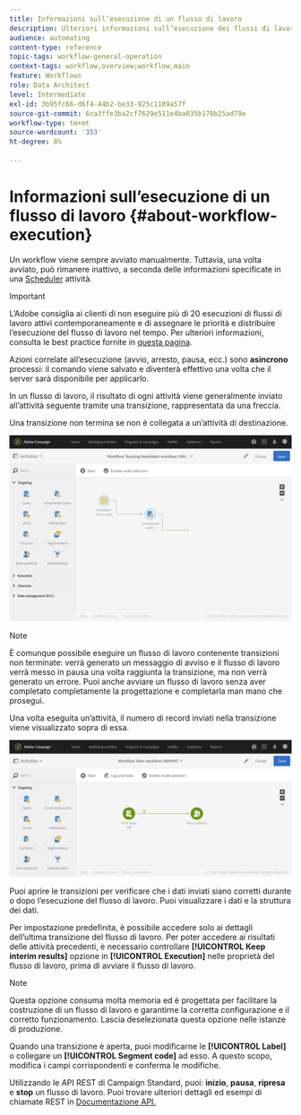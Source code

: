 ```yaml
---
title: Informazioni sull’esecuzione di un flusso di lavoro
description: Ulteriori informazioni sull’esecuzione dei flussi di lavoro.
audience: automating
content-type: reference
topic-tags: workflow-general-operation
context-tags: workflow,overview;workflow,main
feature: Workflows
role: Data Architect
level: Intermediate
exl-id: 3b95fc66-d6f4-44b2-be33-925c1109a57f
source-git-commit: 6ca3ffe3ba2cf7629e511e4ba035b170b25ad79e
workflow-type: tm+mt
source-wordcount: '353'
ht-degree: 8%

---
```


# Informazioni sull’esecuzione di un flusso di lavoro {#about-workflow-execution}

Un workflow viene sempre avviato manualmente. Tuttavia, una volta avviato, può rimanere inattivo, a seconda delle informazioni specificate in una [Scheduler](../../automating/using/scheduler.md) attività.

>[!IMPORTANT]
>
> L’Adobe consiglia ai clienti di non eseguire più di 20 esecuzioni di flussi di lavoro attivi contemporaneamente e di assegnare le priorità e distribuire l’esecuzione del flusso di lavoro nel tempo. Per ulteriori informazioni, consulta le best practice fornite in [questa pagina](../../automating/using/best-practices-workflows.md).

Azioni correlate all’esecuzione (avvio, arresto, pausa, ecc.) sono **asincrono** processi: il comando viene salvato e diventerà effettivo una volta che il server sarà disponibile per applicarlo.

In un flusso di lavoro, il risultato di ogni attività viene generalmente inviato all’attività seguente tramite una transizione, rappresentata da una freccia.

Una transizione non termina se non è collegata a un’attività di destinazione.

![](assets/wkf_execution_1.png)

>[!NOTE]
>
>È comunque possibile eseguire un flusso di lavoro contenente transizioni non terminate: verrà generato un messaggio di avviso e il flusso di lavoro verrà messo in pausa una volta raggiunta la transizione, ma non verrà generato un errore. Puoi anche avviare un flusso di lavoro senza aver completato completamente la progettazione e completarla man mano che prosegui.

Una volta eseguita un’attività, il numero di record inviati nella transizione viene visualizzato sopra di essa.

![](assets/wkf_transition_count.png)

Puoi aprire le transizioni per verificare che i dati inviati siano corretti durante o dopo l’esecuzione del flusso di lavoro. Puoi visualizzare i dati e la struttura dei dati.

Per impostazione predefinita, è possibile accedere solo ai dettagli dell’ultima transizione del flusso di lavoro. Per poter accedere ai risultati delle attività precedenti, è necessario controllare **[!UICONTROL Keep interim results]** opzione in **[!UICONTROL Execution]** nelle proprietà del flusso di lavoro, prima di avviare il flusso di lavoro.

>[!NOTE]
>
>Questa opzione consuma molta memoria ed è progettata per facilitare la costruzione di un flusso di lavoro e garantirne la corretta configurazione e il corretto funzionamento. Lascia deselezionata questa opzione nelle istanze di produzione.

Quando una transizione è aperta, puoi modificarne le **[!UICONTROL Label]** o collegare un **[!UICONTROL Segment code]** ad esso. A questo scopo, modifica i campi corrispondenti e conferma le modifiche.

Utilizzando le API REST di Campaign Standard, puoi: **inizio**, **pausa**, **ripresa** e **stop** un flusso di lavoro. Puoi trovare ulteriori dettagli ed esempi di chiamate REST in [Documentazione API.](../../api/using/controlling-a-workflow.md)
